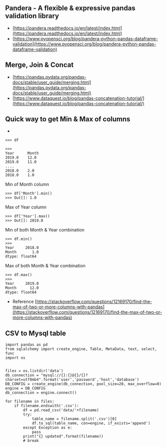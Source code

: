 ## Pandera - A flexible & expressive pandas validation library
- [https://pandera.readthedocs.io/en/latest/index.html](https://pandera.readthedocs.io/en/latest/index.html)
- [https://www.pyopensci.org/blog/pandera-python-pandas-dataframe-validation](https://www.pyopensci.org/blog/pandera-python-pandas-dataframe-validation)

## Merge, Join & Concat
- [https://pandas.pydata.org/pandas-docs/stable/user_guide/merging.html](https://pandas.pydata.org/pandas-docs/stable/user_guide/merging.html)
- [https://www.dataquest.io/blog/pandas-concatenation-tutorial/](https://www.dataquest.io/blog/pandas-concatenation-tutorial/)


## Quick way to get Min & Max of columns
-
```
>>> df
```
```
>>>
Year      Month
2019.0    12.0
2019.0    11.0
....
2018.0    2.0
2018.0    1.0
```
Min of Month column
```
>>> df['Month'].min()
>>> Out[]: 1.0
```
Max of Year column
```
>>> df['Year'].max()
>>> Out[]: 2019.0
```
Min of both Month & Year combination
```
>>> df.min()
>>>
Year     2018.0
Month       1.0
dtype: float64
```
Max of both Month & Year combination
```
>>> df.max()
>>>
Year     2019.0
Month      12.0
dtype: float64
```
- Reference
[https://stackoverflow.com/questions/12169170/find-the-max-of-two-or-more-columns-with-pandas](https://stackoverflow.com/questions/12169170/find-the-max-of-two-or-more-columns-with-pandas)


## CSV to Mysql table
```
import pandas as pd
from sqlalchemy import create_engine, Table, MetaData, text, select, func
import os


files = os.listdir('data')
db_connection = "mysql://{}:{}@{}/{}?charset=utf8mb4".format('user','password','host','database')
DB_CONFIG = create_engine(db_connection, pool_size=20, max_overflow=0)
engine = DB_CONFIG
db_connection = engine.connect()

for filename in files:
    if filename.endswith('.csv'):
        df = pd.read_csv('data/'+filename)
        try:
            table_name = filename.split('.csv')[0]
            df.to_sql(table_name, con=engine, if_exists='append')
        except Exception as e:
            pass
        print("{} updated".format(filename))
        # break
```
